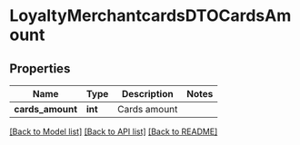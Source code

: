 # LoyaltyMerchantcardsDTOCardsAmount

## Properties
Name | Type | Description | Notes
------------ | ------------- | ------------- | -------------
**cards_amount** | **int** | Cards amount | 

[[Back to Model list]](../README.md#documentation-for-models) [[Back to API list]](../README.md#documentation-for-api-endpoints) [[Back to README]](../README.md)



